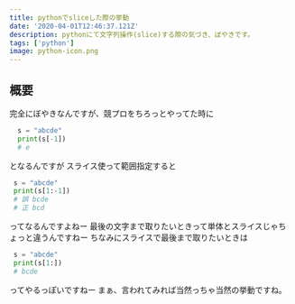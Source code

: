 ```yaml
---
title: pythonでsliceした際の挙動
date: '2020-04-01T12:46:37.121Z'
description: pythonにて文字列操作(slice)する際の気づき、ぼやきです。
tags: ['python']
image: python-icon.png
---
```


## 概要

完全にぼやきなんですが、競プロをちろっとやってた時に

```py
  s = "abcde"
  print(s[-1])
  # e
```

となるんですが
スライス使って範囲指定すると

```py
 s = "abcde"
 print(s[1:-1])
 # 誤 bcde
 # 正 bcd
```

ってなるんですよねー
最後の文字まで取りたいときって単体とスライスじゃちょっと違うんですねー
ちなみにスライスで最後まで取りたいときは

```py
 s = "abcde"
 print(s[1:])
 # bcde
```

ってやるっぽいですねー
まぁ、言われてみれば当然っちゃ当然の挙動ですね。
